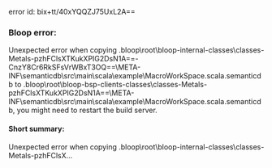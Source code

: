 error id: bix+tt/40xYQQZJ75UxL2A==
### Bloop error:

Unexpected error when copying <WORKSPACE>\.bloop\root\bloop-internal-classes\classes-Metals-pzhFClsXTKukXPIG2DsN1A==-CnzY8Cr6RkSFsVrWBxT3OQ==\META-INF\semanticdb\src\main\scala\example\MacroWorkSpace.scala.semanticdb to <WORKSPACE>\.bloop\root\bloop-bsp-clients-classes\classes-Metals-pzhFClsXTKukXPIG2DsN1A==\META-INF\semanticdb\src\main\scala\example\MacroWorkSpace.scala.semanticdb, you might need to restart the build server.
#### Short summary: 

Unexpected error when copying <WORKSPACE>\.bloop\root\bloop-internal-classes\classes-Metals-pzhFClsX...